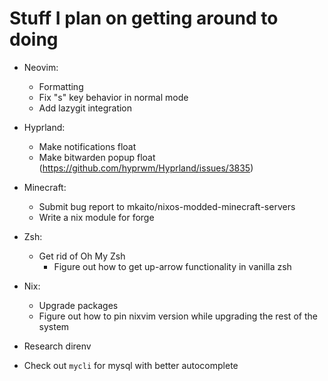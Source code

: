# Stuff I plan on getting around to doing

+ Neovim:
  + Formatting
  + Fix "s" key behavior in normal mode
  + Add lazygit integration

+ Hyprland:
  + Make notifications float
  + Make bitwarden popup float (https://github.com/hyprwm/Hyprland/issues/3835)

+ Minecraft:
  + Submit bug report to mkaito/nixos-modded-minecraft-servers
  + Write a nix module for forge

+ Zsh:
  + Get rid of Oh My Zsh
    + Figure out how to get up-arrow functionality in vanilla zsh

+ Nix:
  + Upgrade packages
  + Figure out how to pin nixvim version while upgrading the rest of the system

+ Research direnv
+ Check out `mycli` for mysql with better autocomplete
